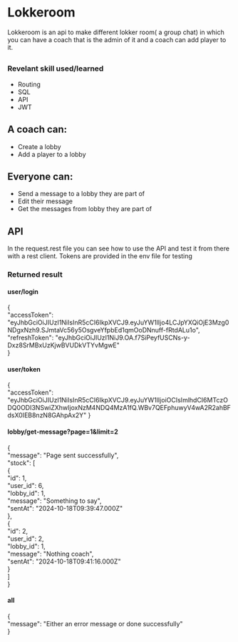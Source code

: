
# Lokkeroom

Lokkeroom is an api to make different lokker room( a group chat) in which you can have a coach that is the admin of it and a coach can add player to it.

##

### Revelant skill used/learned

- Routing
- SQL
- API
- JWT

## A coach can:  
- Create a lobby  
- Add a player to a lobby

## Everyone can:  
- Send a message to a lobby they are part of
- Edit their message
- Get the messages from lobby they are part of

## API
In the request.rest file you can see how to use the API and test it from there with a rest client.
Tokens are provided in the env file for testing


### Returned result

#### user/login   

{  
  "accessToken": "eyJhbGciOiJIUzI1NiIsInR5cCI6IkpXVCJ9.eyJuYW1lIjo4LCJpYXQiOjE3Mzg0NDgxNzh9.SJmtaVc56y5OsgveYfpbEd1qmOoDNnuff-fRtdALu1o",  
  "refreshToken": "eyJhbGciOiJIUzI1NiJ9.OA.f7SiPeyfUSCNs-y-Dxz8SrMBxUzKjwBVUDkVTYvMgwE"  
}

#### user/token

{  
  "accessToken": "eyJhbGciOiJIUzI1NiIsInR5cCI6IkpXVCJ9.eyJuYW1lIjoiOCIsImlhdCI6MTczODQ0ODI3NSwiZXhwIjoxNzM4NDQ4MzA1fQ.WBv7QEFphuwyV4wA2R2ahBFdsX0IEB8nzN8GAhpAx2Y"
}

#### lobby/get-message?page=1&limit=2

{  
  "message": "Page sent successfully",  
  "stock": [  
    {  
      "id": 1,  
      "user_id": 6,  
      "lobby_id": 1,  
      "message": "Something to say",  
      "sentAt": "2024-10-18T09:39:47.000Z"  
    },  
    {  
    "id": 2,  
      "user_id": 2,  
      "lobby_id": 1,  
      "message": "Nothing coach",  
      "sentAt": "2024-10-18T09:41:16.000Z"  
    }  
  ]  
}

#### all

{  
    "message": "Either an error message or done successfully"   
}